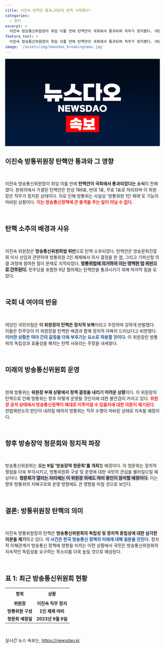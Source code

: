 ```yaml
---
title: 이진숙 탄핵안 통과…여당의 반격 시작됐다!
categories:
  - 정치
excerpt: >
  이진숙 방송통신위원장이 취임 이틀 만에 탄핵안이 국회에서 통과되며 직무가 정지됐다. 야당의 단독 추진으로 방송장악 청문회도 예정돼 있어 정치적 후폭풍이 예상된다. 클릭해 더 알아보세요!
feature_text: >
  이진숙 방송통신위원장이 취임 이틀 만에 탄핵안이 국회에서 통과되며 직무가 정지됐다. 야당의 단독 추진으로 방송장악 청문회도 예정돼 있어 정치적 후폭풍이 예상된다. 클릭해 더 알아보세요!
image: '/assets/img/newsdao_breakingnews.jpg'
---
```


<p><img src="/assets/img/newsdao_breakingnews.jpg" alt="bookingtag 속보" /></p>

<h2 data-ke-size="size26">이진숙 방통위원장 탄핵안 통과와 그 영향</h2>

<p data-ke-size="size16">&nbsp;</p>

<p>이진숙 방송통신위원장이 취임 이틀 만에 <strong>탄핵안이 국회에서 통과되었다는 소식</strong>이 전해졌다. 본회의에서 가결된 탄핵안은 찬성 186표, 반대 1표, 무효 1표로 처리되며 이 위원장은 직무가 정지된 상태이다. 이로 인해 방통위는 사실상 '방통위원 1인 체제'로 기능이 마비된 상황이다. <strong><b><span style="color: #ee2323;">이는 방송통신정책에 큰 충격을 주는 일이 아닐 수 없다.</span></b></strong></p>

<p data-ke-size="size16">&nbsp;</p>

<h2 data-ke-size="size26">탄핵 소추의 배경과 사유</h2>

<p data-ke-size="size16">&nbsp;</p>

<p>이진숙 위원장은 <strong>방송통신위원회법 위반</strong>으로 탄핵 소추되었다. 탄핵안은 방송문화진흥회 이사 선임과 관련하여 방통위원 2인 체제에서 의사 결정을 한 점, 그리고 기피신청 의결 과정에 참여한 점이 문제로 지적되었다. <strong><b><span style="background-color: #21538527;">방통위법에 의거하여 이는 명백한 법 위반으로 간주된다.</span></b></strong> 민주당을 포함한 6당 협의체는 탄핵안을 통과시키기 위해 마지막 힘을 모았다. </p>

<p data-ke-size="size16">&nbsp;</p>

<h2 data-ke-size="size26">국회 내 여야의 반응</h2>

<p data-ke-size="size16">&nbsp;</p>

<p>여당인 국민의힘은 <strong>이 위원장의 탄핵은 정치적 보복</strong>이라고 주장하며 강하게 반발했다. 이들은 민주당이 이 위원장을 탄핵한 배경과 함께 정치적 야욕이 드러났다고 비판했다. <strong><b><span style="color: #1a5490;">이러한 상황은 여야 간의 갈등을 더욱 부추기는 요소로 작용할 것이다.</span></b></strong> 이 위원장은 방통위의 독립성과 효율성을 해치는 탄핵 사유라는 주장을 내세웠다.</p>

<p data-ke-size="size16">&nbsp;</p>

<h2 data-ke-size="size26">미래의 방송통신위원회 운영</h2>

<p data-ke-size="size16">&nbsp;</p>

<p>현재 방통위는 <strong>위원장 부재 상황에서 정책 결정을 내리기 어려운 상황</strong>이다. 이 위원장의 탄핵으로 인해 방통위는 향후 어떻게 운영될 것인지에 대한 불안감이 커지고 있다. <strong><b><span style="color: #ee2323;">위원장 공석 상태에서 방송통신정책이 제대로 이루어질 수 있을지에 대한 의문이 제기된다.</span></b></strong> 헌법재판소의 판단이 내려질 때까지 방통위는 직무 수행이 마비된 상태로 지속될 예정이다.</p>

<p data-ke-size="size16">&nbsp;</p>

<h2 data-ke-size="size26">향후 방송장악 청문회와 정치적 파장</h2>

<p data-ke-size="size16">&nbsp;</p>

<p>방송통신위원회는 <strong>오는 9일 '방송장악 청문회'를 개최</strong>할 예정이다. 이 청문회는 정치적 쟁점을 더욱 부각시키고, 방통위원회 구성 및 운영에 대한 국민의 관심을 불러일으킬 예상이다. <strong><b><span style="background-color: #21538527;">청문회가 열리는 자리에는 이 위원장 외에도 여러 증인이 참석할 예정이다.</span></b></strong> 이는 향후 방통위의 지배구조와 운영 방향에도 큰 영향을 미칠 것으로 보인다.</p>

<p data-ke-size="size16">&nbsp;</p>

<h2 data-ke-size="size26">결론: 방통위원장 탄핵의 의미</h2>

<p data-ke-size="size16">&nbsp;</p>

<p>이진숙 방통위원장의 탄핵은 <strong>방송통신위원회의 독립성 및 정치적 중립성에 대한 심각한 의문을 제기</strong>하고 있다. <strong><b><span style="color: #1a5490;">이 사건은 한국 방송통신 정책의 미래에 대해 질문을 던진다.</span></b></strong> 정치적 이해관계가 방송통신 정책에 영향을 미치는 이런 상황에서 국민은 방송통신위원회의 지속적인 독립성을 요구하는 목소리를 더욱 높일 것으로 예상된다. </p>

<p data-ke-size="size16">&nbsp;</p>

<h2 data-ke-size="size26">표 1: 최근 방송통신위원회 현황</h2>

<table style="width: 100%; border-collapse: collapse;">
  <tr>
    <th style="text-align: center; height: 30px;"><b>항목</b></th>
    <th style="text-align: center; height: 30px;"><b>상황</b></th>
  </tr>
  <tr>
    <td style="text-align: center; height: 17px;"><b>위원장</b></td>
    <td style="text-align: center; height: 17px;"><b>이진숙 직무 정지</b></td>
  </tr>
  <tr>
    <td style="text-align: center; height: 17px;"><b>방통위원 구성</b></td>
    <td style="text-align: center; height: 17px;"><b>1인 체제 마비</b></td>
  </tr>
  <tr>
    <td style="text-align: center; height: 17px;"><b>청문회 예정일</b></td>
    <td style="text-align: center; height: 17px;"><b>2023년 9월 9일</b></td>
  </tr>
</table>

<p data-ke-size="size16">&nbsp;</p>
실시간 뉴스 속보는, <a href="https://newsdao.kr" rel="dofollow">https://newsdao.kr</a>


